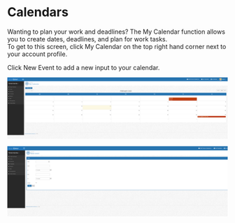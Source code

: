 # Calendars 

Wanting to plan your work and deadlines?  The My Calendar function allows you to create dates, deadlines, and plan for work tasks.  
To get to this screen, click My Calendar on the top right hand corner next to your account profile.

Click New Event to add a new input to your calendar.

 ![logo](../_images/getting-started/mycalendar.png) 
 
  ![logo](../_images/getting-started/calendarnewevent.png) 
  
